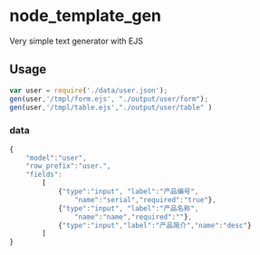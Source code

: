 # node_template_gen
Very simple text generator with EJS


## Usage
```javascript
var user = require('./data/user.json');
gen(user,'/tmpl/form.ejs', "./output/user/form");
gen(user,'/tmpl/table.ejs',"./output/user/table" )
```
### data
```javascript
{
    "model":"user",
    "row_prefix":"user.",
    "fields":
        [
            {"type":"input", "label":"产品编号", 
                "name":"serial","required":"true"},
            {"type":"input", "label":"产品名称", 
                "name":"name","required":""},
            {"type":"input","label":"产品简介","name":"desc"}
        ]
}
```

